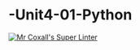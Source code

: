 # -Unit4-01-Python
[![Mr Coxall's Super Linter](https://github.com/ICS3U-Programming-JaydinM/-Unit4-01-Python/workflows/Mr%20Coxall's%20Super%20Linter/badge.svg)](https://github.com/ICS3U-Programming-JaydinM/-Unit4-01-Python/actions/)
